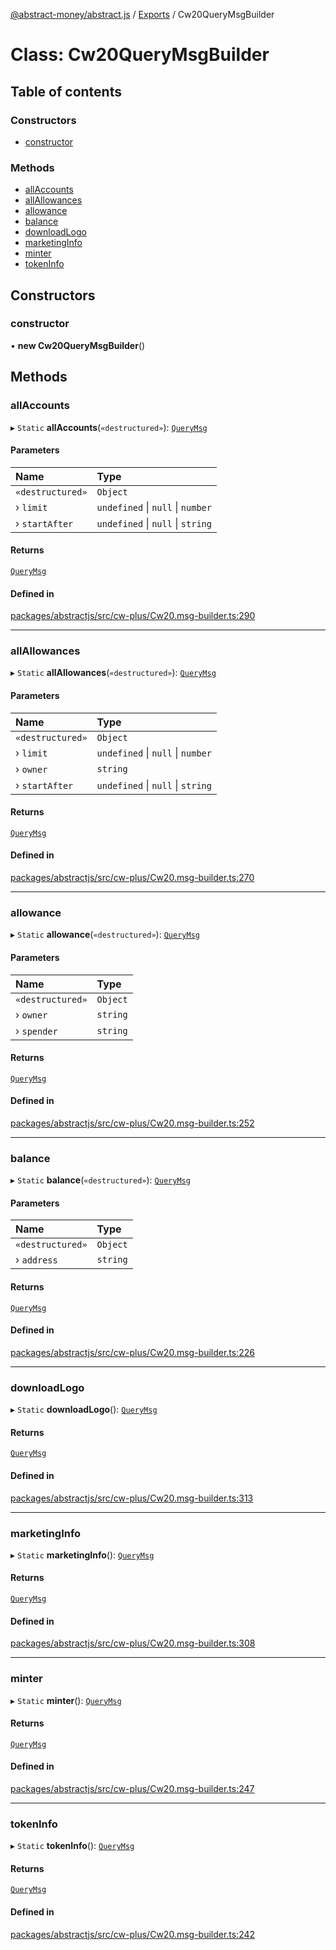 [@abstract-money/abstract.js](../README.md) / [Exports](../modules.md) / Cw20QueryMsgBuilder

# Class: Cw20QueryMsgBuilder

## Table of contents

### Constructors

- [constructor](Cw20QueryMsgBuilder.md#constructor)

### Methods

- [allAccounts](Cw20QueryMsgBuilder.md#allaccounts)
- [allAllowances](Cw20QueryMsgBuilder.md#allallowances)
- [allowance](Cw20QueryMsgBuilder.md#allowance)
- [balance](Cw20QueryMsgBuilder.md#balance)
- [downloadLogo](Cw20QueryMsgBuilder.md#downloadlogo)
- [marketingInfo](Cw20QueryMsgBuilder.md#marketinginfo)
- [minter](Cw20QueryMsgBuilder.md#minter)
- [tokenInfo](Cw20QueryMsgBuilder.md#tokeninfo)

## Constructors

### constructor

• **new Cw20QueryMsgBuilder**()

## Methods

### allAccounts

▸ `Static` **allAccounts**(`«destructured»`): [`QueryMsg`](../modules/Cw20Types.md#querymsg)

#### Parameters

| Name | Type |
| :------ | :------ |
| `«destructured»` | `Object` |
| › `limit` | `undefined` \| ``null`` \| `number` |
| › `startAfter` | `undefined` \| ``null`` \| `string` |

#### Returns

[`QueryMsg`](../modules/Cw20Types.md#querymsg)

#### Defined in

[packages/abstractjs/src/cw-plus/Cw20.msg-builder.ts:290](https://github.com/AbstractSDK/frontend/blob/07410073/packages/abstractjs/src/cw-plus/Cw20.msg-builder.ts#L290)

___

### allAllowances

▸ `Static` **allAllowances**(`«destructured»`): [`QueryMsg`](../modules/Cw20Types.md#querymsg)

#### Parameters

| Name | Type |
| :------ | :------ |
| `«destructured»` | `Object` |
| › `limit` | `undefined` \| ``null`` \| `number` |
| › `owner` | `string` |
| › `startAfter` | `undefined` \| ``null`` \| `string` |

#### Returns

[`QueryMsg`](../modules/Cw20Types.md#querymsg)

#### Defined in

[packages/abstractjs/src/cw-plus/Cw20.msg-builder.ts:270](https://github.com/AbstractSDK/frontend/blob/07410073/packages/abstractjs/src/cw-plus/Cw20.msg-builder.ts#L270)

___

### allowance

▸ `Static` **allowance**(`«destructured»`): [`QueryMsg`](../modules/Cw20Types.md#querymsg)

#### Parameters

| Name | Type |
| :------ | :------ |
| `«destructured»` | `Object` |
| › `owner` | `string` |
| › `spender` | `string` |

#### Returns

[`QueryMsg`](../modules/Cw20Types.md#querymsg)

#### Defined in

[packages/abstractjs/src/cw-plus/Cw20.msg-builder.ts:252](https://github.com/AbstractSDK/frontend/blob/07410073/packages/abstractjs/src/cw-plus/Cw20.msg-builder.ts#L252)

___

### balance

▸ `Static` **balance**(`«destructured»`): [`QueryMsg`](../modules/Cw20Types.md#querymsg)

#### Parameters

| Name | Type |
| :------ | :------ |
| `«destructured»` | `Object` |
| › `address` | `string` |

#### Returns

[`QueryMsg`](../modules/Cw20Types.md#querymsg)

#### Defined in

[packages/abstractjs/src/cw-plus/Cw20.msg-builder.ts:226](https://github.com/AbstractSDK/frontend/blob/07410073/packages/abstractjs/src/cw-plus/Cw20.msg-builder.ts#L226)

___

### downloadLogo

▸ `Static` **downloadLogo**(): [`QueryMsg`](../modules/Cw20Types.md#querymsg)

#### Returns

[`QueryMsg`](../modules/Cw20Types.md#querymsg)

#### Defined in

[packages/abstractjs/src/cw-plus/Cw20.msg-builder.ts:313](https://github.com/AbstractSDK/frontend/blob/07410073/packages/abstractjs/src/cw-plus/Cw20.msg-builder.ts#L313)

___

### marketingInfo

▸ `Static` **marketingInfo**(): [`QueryMsg`](../modules/Cw20Types.md#querymsg)

#### Returns

[`QueryMsg`](../modules/Cw20Types.md#querymsg)

#### Defined in

[packages/abstractjs/src/cw-plus/Cw20.msg-builder.ts:308](https://github.com/AbstractSDK/frontend/blob/07410073/packages/abstractjs/src/cw-plus/Cw20.msg-builder.ts#L308)

___

### minter

▸ `Static` **minter**(): [`QueryMsg`](../modules/Cw20Types.md#querymsg)

#### Returns

[`QueryMsg`](../modules/Cw20Types.md#querymsg)

#### Defined in

[packages/abstractjs/src/cw-plus/Cw20.msg-builder.ts:247](https://github.com/AbstractSDK/frontend/blob/07410073/packages/abstractjs/src/cw-plus/Cw20.msg-builder.ts#L247)

___

### tokenInfo

▸ `Static` **tokenInfo**(): [`QueryMsg`](../modules/Cw20Types.md#querymsg)

#### Returns

[`QueryMsg`](../modules/Cw20Types.md#querymsg)

#### Defined in

[packages/abstractjs/src/cw-plus/Cw20.msg-builder.ts:242](https://github.com/AbstractSDK/frontend/blob/07410073/packages/abstractjs/src/cw-plus/Cw20.msg-builder.ts#L242)
